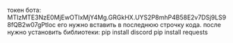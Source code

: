 токен бота: MTIzMTE3NzE0MjEwOTIxMjY4Mg.GRGkHX.UYS2P8mhP4B58E2v7DSj9LS98fQB2w07gPtloc
его нужно вставить в последнюю строчку кода.
после нужно установить библиотеки:
pip install discord
pip install requests

